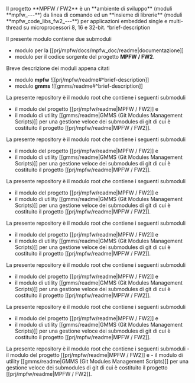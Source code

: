 <p id=brief-description>
Il progetto **MPFW / FW2** è un **ambiente di sviluppo** (moduli **mpfw_---**) da linea di comando ed un **insieme di librerie** (moduli **mpfw_code_libs_fw2_---**) per applicazioni embedded single e multi-thread su microprocessori 8, 16 e 32-bit.
^brief-description

Il presente modulo contiene due submoduli
- modulo per la [[prj/mpfw/docs/mpfw_doc/readme|documentazione]]
- modulo per il codice sorgente
del progetto **MPFW / FW2**.


Breve descrizione dei moduli appena citati

- modulo **mpfw**  ![[prj/mpfw/readme#^brief-description]]
- modulo **gmms**  ![[gmms/readme#^brief-description]]

La presente repository è il modulo root che contiene i seguenti submoduli
- il modulo del progetto  [[prj/mpfw/readme|MPFW / FW2]]  e 
- il modulo di utility [[gmms/readme|GMMS (Git Modules Management Scripts)]]  per una gestione veloce dei submodules di git di cui è costituito il progetto  [[prj/mpfw/readme|MPFW / FW2]].

La presente repository è il modulo root che contiene i seguenti submoduli
- il modulo del progetto  [[prj/mpfw/readme|MPFW / FW2]]  e 
- il modulo di utility [[gmms/readme|GMMS (Git Modules Management Scripts)]]  per una gestione veloce dei submodules di git di cui è costituito il progetto  [[prj/mpfw/readme|MPFW / FW2]].

La presente repository è il modulo root che contiene i seguenti submoduli
- il modulo del progetto  [[prj/mpfw/readme|MPFW / FW2]]  e 
- il modulo di utility [[gmms/readme|GMMS (Git Modules Management Scripts)]]  per una gestione veloce dei submodules di git di cui è costituito il progetto  [[prj/mpfw/readme|MPFW / FW2]].

La presente repository è il modulo root che contiene i seguenti submoduli
- il modulo del progetto  [[prj/mpfw/readme|MPFW / FW2]]  e 
- il modulo di utility [[gmms/readme|GMMS (Git Modules Management Scripts)]]  per una gestione veloce dei submodules di git di cui è costituito il progetto  [[prj/mpfw/readme|MPFW / FW2]].

La presente repository è il modulo root che contiene i seguenti submoduli
- il modulo del progetto  [[prj/mpfw/readme|MPFW / FW2]]  e 
- il modulo di utility [[gmms/readme|GMMS (Git Modules Management Scripts)]]  per una gestione veloce dei submodules di git di cui è costituito il progetto  [[prj/mpfw/readme|MPFW / FW2]].

La presente repository è il modulo root che contiene i seguenti submoduli
- il modulo del progetto  [[prj/mpfw/readme|MPFW / FW2]]  e 
- il modulo di utility [[gmms/readme|GMMS (Git Modules Management Scripts)]]  per una gestione veloce dei submodules di git di cui è costituito il progetto  [[prj/mpfw/readme|MPFW / FW2]].

<p id=last-description>
La presente repository è il modulo root che contiene i seguenti submoduli
- il modulo del progetto  [[prj/mpfw/readme|MPFW / FW2]]  e 
- il modulo di utility [[gmms/readme|GMMS (Git Modules Management Scripts)]]  per una gestione veloce dei submodules di git di cui è costituito il progetto  [[prj/mpfw/readme|MPFW / FW2]].

